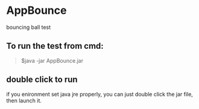 # AppBounce

bouncing ball test

## To run the test from cmd:
>$java -jar AppBounce.jar

## double click to run
if you enironment set java jre properly, you can just double click the jar file, then launch it.
